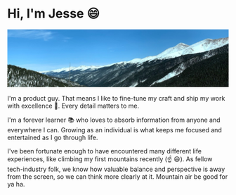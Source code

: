 # Hi, I'm Jesse 😄

<img src='https://raw.githubusercontent.com/jsehull/jsehull/master/mountain-banner.jpeg' alt='mountain range'>

I'm a product guy. That means I like to fine-tune my craft and ship my work with excellence 💎. Every detail matters to me. 

I'm a forever learner 📚 who loves to absorb information from anyone and everywhere I can. Growing as an individual is what keeps me focused and entertained as I go through life.

I've been fortunate enough to have encountered many different life experiences, like climbing my first mountains recently (☝ 😄). As fellow tech-industry folk, we know how valuable balance and perspective is away from the screen, so we can think more clearly at it. Mountain air be good for ya ha.
